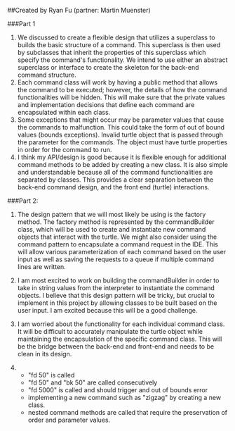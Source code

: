 ##Created by Ryan Fu (partner: Martin Muenster)

###Part 1
1. We discussed to create a flexible design that utilizes a superclass to builds the basic structure of a command. This superclass is then used by subclasses that inherit the properties of this superclass which specify the command's functionality. We intend to use either an abstract superclass or interface to create the skeleton for the back-end command structure.
2. Each command class will work by having a public method that allows the command to be executed; however, the details of how the command functionalities will be hidden. This will make sure that the private values and implementation decisions that define each command are encapsulated within each class. 
3. Some exceptions that might occur may be parameter values that cause the commands to malfunction. This could take the form of out of bound values (bounds exceptions). Invalid turtle object that is passed through the parameter for the commands. The object must have turtle properties in order for the command to run. 
4. I think my API/design is good because it is flexible enough for additional command methods to be added by creating a new class. It is also simple and understandable because all of the command functionalities are separated by classes. This provides a clear separation between the back-end command design, and the front end (turtle) interactions.

###Part 2:
1. The design pattern that we will most likely be using is the factory method. The factory method is represented by the commandBuilder class, which will be used to create and instantiate new command objects that interact with the turtle. We might also consider using the command pattern to encapsulate a command request in the IDE. This will allow various parameterization of each command based on the user input as well as saving the requests to a queue if multiple command lines are written. 

2. I am most excited to work on building the commandBuilder in order to take in string values from the interpreter to instantiate the command objects. I believe that this design pattern will be tricky, but crucial to implement in this project by allowing classes to be built based on the user input. I am excited because this will be a good challenge.

3. I am worried about the functionality for each individual command class. It will be difficult to accurately manipulate the turtle object while maintaining the encapsulation of the specific command class. This will be the bridge between the back-end and front-end and needs to be clean in its design. 

4. 	
	* "fd 50" is called
	* "fd 50" and "bk 50" are called consecutively 
	* "fd 5000" is called and should trigger and out of bounds error
	* implementing a new command such as "zigzag" by creating a new class.
	* nested command methods are called that require the preservation of order and parameter values.